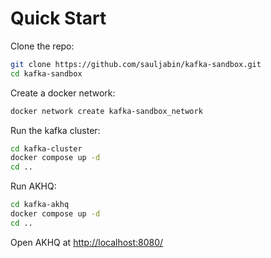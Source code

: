 # Quick Start

Clone the repo:

```bash
git clone https://github.com/sauljabin/kafka-sandbox.git
cd kafka-sandbox
```

Create a docker network:

```bash
docker network create kafka-sandbox_network
```

Run the kafka cluster:

```bash
cd kafka-cluster
docker compose up -d
cd ..
```

Run AKHQ:

```bash
cd kafka-akhq
docker compose up -d
cd ..
```

Open AKHQ at [http://localhost:8080/](http://localhost:8080/)